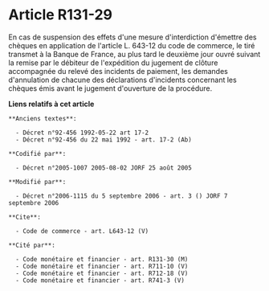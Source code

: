 # Article R131-29

En cas de suspension des effets d'une mesure d'interdiction d'émettre des chèques en application de l'article L. 643-12 du
code de commerce, le tiré transmet à la Banque de France, au plus tard le deuxième jour ouvré suivant la remise par le
débiteur de l'expédition du jugement de clôture accompagnée du relevé des incidents de paiement, les demandes d'annulation de
chacune des déclarations d'incidents concernant les chèques émis avant le jugement d'ouverture de la procédure.

**Liens relatifs à cet article**

	**Anciens textes**:

	  - Décret n°92-456 1992-05-22 art 17-2
	  - Décret n°92-456 du 22 mai 1992 - art. 17-2 (Ab)

	**Codifié par**:

	  - Décret n°2005-1007 2005-08-02 JORF 25 août 2005

	**Modifié par**:

	  - Décret n°2006-1115 du 5 septembre 2006 - art. 3 () JORF 7 septembre 2006

	**Cite**:

	  - Code de commerce - art. L643-12 (V)

	**Cité par**:

	  - Code monétaire et financier - art. R131-30 (M)
	  - Code monétaire et financier - art. R711-10 (V)
	  - Code monétaire et financier - art. R712-18 (V)
	  - Code monétaire et financier - art. R741-3 (V)
